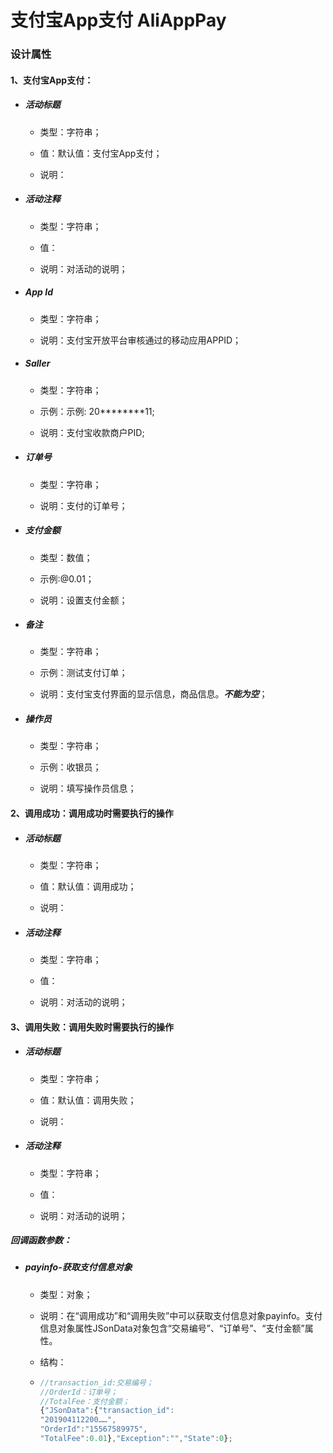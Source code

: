 # 支付宝App支付 AliAppPay

### 设计属性

#### 1、支付宝App支付：

* ##### 活动标题

  * 类型：字符串；

  * 值：默认值：支付宝App支付；

  * 说明：
* ##### 活动注释

  * 类型：字符串；

  * 值：

  * 说明：对活动的说明；
* ##### App Id

  * 类型：字符串；

  * 说明：支付宝开放平台审核通过的移动应用APPID；
* ##### Saller

  * 类型：字符串；

  * 示例：示例: 20**\*\***\*\*11;

  * 说明：支付宝收款商户PID;
* ##### 订单号

  * 类型：字符串；

  * 说明：支付的订单号；
* ##### 支付金额

  * 类型：数值；

  * 示例:@0.01；

  * 说明：设置支付金额；
* ##### 备注

  * 类型：字符串；

  * 示例：测试支付订单；

  * 说明：支付宝支付界面的显示信息，商品信息。_**不能为空**_；
* ##### 操作员

  * 类型：字符串；

  * 示例：收银员；

  * 说明：填写操作员信息；

#### 2、调用成功：调用成功时需要执行的操作

* ##### 活动标题

  * 类型：字符串；

  * 值：默认值：调用成功；

  * 说明：
* ##### 活动注释

  * 类型：字符串；

  * 值：

  * 说明：对活动的说明；

#### 3、调用失败：调用失败时需要执行的操作

* ##### 活动标题

  * 类型：字符串；

  * 值：默认值：调用失败；

  * 说明：
* ##### 活动注释

  * 类型：字符串；

  * 值：

  * 说明：对活动的说明；

##### 回调函数参数：

* ##### payinfo-获取支付信息对象

  * 类型：对象；

  * 说明：在“调用成功”和“调用失败”中可以获取支付信息对象payinfo。支付信息对象属性JSonData对象包含“交易编号”、“订单号”、“支付金额”属性。

  * 结构：

  * ```js
    //transaction_id:交易编号；
    //OrderId：订单号；
    //TotalFee：支付金额；
    {"JSonData":{"transaction_id":
    "201904112200……",
    "OrderId":"15567589975",
    "TotalFee":0.01},"Exception":"","State":0};
    ```



